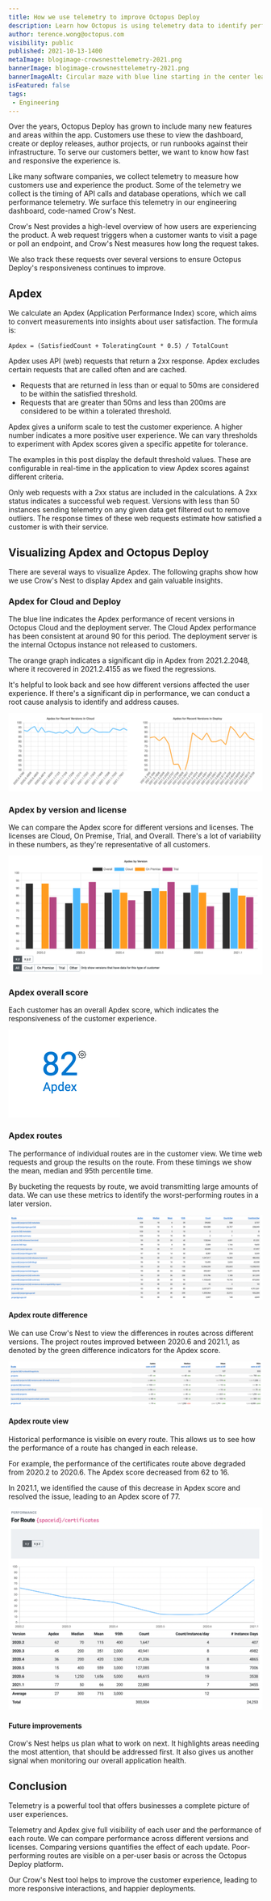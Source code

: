 ```yaml
---
title: How we use telemetry to improve Octopus Deploy
description: Learn how Octopus is using telemetry data to identify performance metrics and improve Octopus Deploy for our customers.
author: terence.wong@octopus.com
visibility: public
published: 2021-10-13-1400
metaImage: blogimage-crowsnesttelemetry-2021.png
bannerImage: blogimage-crowsnesttelemetry-2021.png
bannerImageAlt: Circular maze with blue line starting in the center leading to the exit, next to a bar graph with six columns of differing widths and heights.
isFeatured: false
tags:
 - Engineering
---
```


Over the years, Octopus Deploy has grown to include many new features and areas within the app.  Customers use these to view the dashboard, create or deploy releases, author projects, or run runbooks against their infrastructure. To serve our customers better, we want to know how fast and responsive the experience is.

Like many software companies, we collect telemetry to measure how customers use and experience the product. Some of the telemetry we collect is the timing of API calls and database operations, which we call performance telemetry. We surface this telemetry in our engineering dashboard, code-named Crow's Nest.

Crow's Nest provides a high-level overview of how users are experiencing the product. A web request triggers when a customer wants to visit a page or poll an endpoint, and Crow's Nest measures how long the request takes. 

We also track these requests over several versions to ensure Octopus Deploy's responsiveness continues to improve. 


## Apdex

We calculate an Apdex (Application Performance Index) score, which aims to convert measurements into insights about user satisfaction. The formula is:


    Apdex = (SatisfiedCount + ToleratingCount * 0.5) / TotalCount
 
Apdex uses API (web) requests that return a 2xx response. Apdex excludes certain requests that are called often and are cached. 

- Requests that are returned in less than or equal to 50ms are considered to be within the satisfied threshold. 
- Requests that are greater than 50ms and less than 200ms are considered to be within a tolerated threshold.

Apdex gives a uniform scale to test the customer experience. A higher number indicates a more positive user experience. We can vary thresholds to experiment with Apdex scores given a specific appetite for tolerance. 

The examples in this post display the default threshold values. These are configurable in real-time in the application to view Apdex scores against different criteria.

Only web requests with a 2xx status are included in the calculations. A 2xx status indicates a successful web request. Versions with less than 50 instances sending telemetry on any given data get filtered out to remove outliers. The response times of these web requests estimate how satisfied a customer is with their service. 

## Visualizing Apdex and Octopus Deploy

There are several ways to visualize Apdex. The following graphs show how we use Crow's Nest to display Apdex and gain valuable insights.

### Apdex for Cloud and Deploy

The blue line indicates the Apdex performance of recent versions in Octopus Cloud and the deployment server. The Cloud Apdex performance has been consistent at around 90 for this period. The deployment server is the internal Octopus instance not released to customers. 

The orange graph indicates a significant dip in Apdex from 2021.2.2048, where it recovered in 2021.2.4155 as we fixed the regressions. 

It's helpful to look back and see how different versions affected the user experience. If there's a significant dip in performance, we can conduct a root cause analysis to identify and address causes.

![Apdex Cloud and Deploy](apdex-cloud-deploy.png "Apdex Cloud and Deploy")

### Apdex by version and license

We can compare the Apdex score for different versions and licenses. The licenses are Cloud, On Premise, Trial, and Overall. There's a lot of variability in these numbers, as they're representative of all customers. 

![Apdex by Version](apdex-by-version.png "Apdex by Version")

<!--### Apdex customer view

![Apdex Customer View](apdex-customer.png "Apdex Customer View")-->

### Apdex overall score

Each customer has an overall Apdex score, which indicates the responsiveness of the customer experience.

![Apdex Score](apdex-score.png "Apdex Score")

### Apdex routes

The performance of individual routes are in the customer view. We time web requests and group the results on the route. From these timings we show the mean, median and 95th percentile time. 

By bucketing the requests by route, we avoid transmitting large amounts of data. We can use these metrics to identify the worst-performing routes in a later version. 

![Apdex Routes](apdex-route.png "Apdex Routes")

#### Apdex route difference

We can use Crow's Nest to view the differences in routes across different versions. The project routes improved between 2020.6 and 2021.1, as denoted by the green difference indicators for the Apdex score.

![Apdex Routes Difference](apdex-route-diff.png "Apdex Routes Difference")

#### Apdex route view

Historical performance is visible on every route. This allows us to see how the performance of a route has changed in each release. 

For example, the performance of the certificates route above degraded from 2020.2 to 2020.6. The Apdex score decreased from 62 to 16. 

In 2021.1, we identified the cause of this decrease in Apdex score and resolved the issue, leading to an Apdex score of 77.

![Apdex Route View](apdex-route-view.png "Apdex Route View")

#### Future improvements

Crow's Nest helps us plan what to work on next. It highlights areas needing the most attention, that should be addressed first. It also gives us another signal when monitoring our overall application health.

<!--![Apdex Routes Difference](apdex-route-dashboard.png "Apdex Routes Difference")-->

## Conclusion

Telemetry is a powerful tool that offers businesses a complete picture of user experiences. 

Telemetry and Apdex give full visibility of each user and the performance of each route. We can compare performance across different versions and licenses. Comparing versions quantifies the effect of each update. Poor-performing routes are visible on a per-user basis or across the Octopus Deploy platform. 

Our Crow's Nest tool helps to improve the customer experience, leading to more responsive interactions, and happier deployments.



